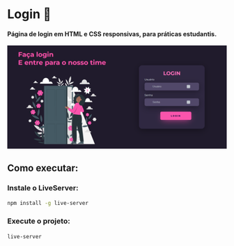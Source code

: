 # Login :tulip:

#### Página de login em HTML e CSS responsivas, para práticas estudantis. 

<img src="tela.png">


## Como executar:

### Instale o LiveServer:

```bash
npm install -g live-server
```

### Execute o projeto:

```bash
live-server
```

